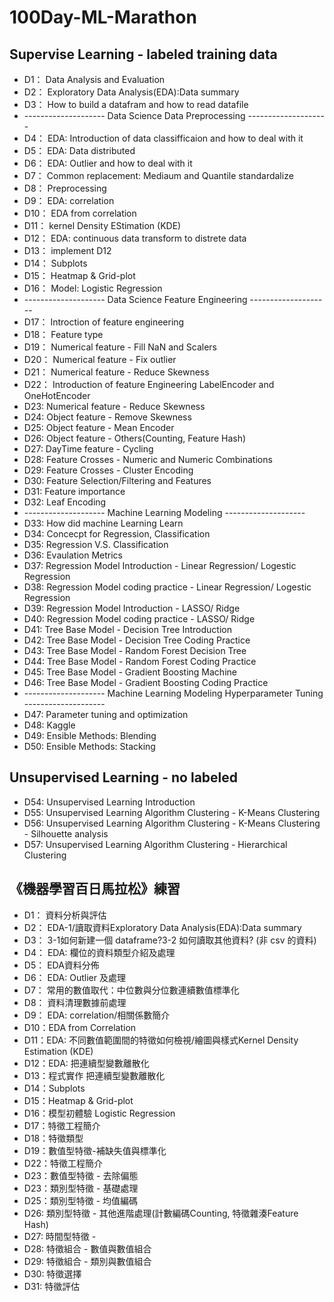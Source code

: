 # 100Day-ML-Marathon

## Supervise Learning - labeled training data
* D1： Data Analysis and Evaluation
* D2： Exploratory Data Analysis(EDA):Data summary 
* D3： How to build a datafram and how to read datafile
* -------------------- Data Science Data Preprocessing --------------------
* D4： EDA: Introduction of data classifficaion and how to deal with it
* D5： EDA: Data distributed
* D6： EDA: Outlier and how to deal with it
* D7： Common replacement: Mediaum and Quantile standardalize 
* D8： Preprocessing
* D9： EDA: correlation
* D10： EDA from correlation
* D11： kernel Density EStimation (KDE)
* D12： EDA: continuous data transform to distrete data 
* D13： implement D12
* D14： Subplots
* D15： Heatmap & Grid-plot
* D16： Model: Logistic Regression
* -------------------- Data Science Feature Engineering --------------------
* D17： Introction of feature engineering
* D18： Feature type
* D19： Numerical feature - Fill NaN and Scalers
* D20： Numerical feature - Fix outlier
* D21： Numerical feature - Reduce Skewness
* D22： Introduction of feature Engineering LabelEncoder and OneHotEncoder
* D23:  Numerical feature - Reduce Skewness
* D24:  Object feature - Remove Skewness
* D25:  Object feature - Mean Encoder
* D26:  Object feature - Others(Counting, Feature Hash)
* D27:  DayTime feature - Cycling
* D28:  Feature Crosses - Numeric and Numeric Combinations
* D29:  Feature Crosses - Cluster Encoding
* D30:  Feature Selection/Filtering and Features
* D31:  Feature importance
* D32:  Leaf Encoding
* -------------------- Machine Learning Modeling --------------------
* D33:  How did machine Learning Learn
* D34:  Concecpt for Regression, Classification
* D35:  Regression V.S. Classification
* D36:  Evaulation Metrics
* D37:  Regression Model Introduction - Linear Regression/ Logestic Regression
* D38:  Regression Model coding practice - Linear Regression/ Logestic Regression
* D39:  Regression Model Introduction - LASSO/ Ridge
* D40:  Regression Model coding practice - LASSO/ Ridge
* D41:  Tree Base Model - Decision Tree Introduction
* D42:  Tree Base Model - Decision Tree Coding Practice
* D43:  Tree Base Model - Random Forest Decision Tree
* D44:  Tree Base Model - Random Forest Coding Practice
* D45:  Tree Base Model - Gradient Boosting Machine
* D46:  Tree Base Model - Gradient Boosting Coding Practice
* -------------------- Machine Learning Modeling Hyperparameter Tuning --------------------
* D47: Parameter tuning and optimization
* D48: Kaggle
* D49: Ensible Methods: Blending
* D50: Ensible Methods: Stacking

## Unsupervised Learning - no labeled

* D54: Unsupervised Learning Introduction
* D55: Unsupervised Learning Algorithm Clustering - K-Means Clustering
* D56: Unsupervised Learning Algorithm Clustering - K-Means Clustering - Silhouette analysis
* D57: Unsupervised Learning Algorithm Clustering - Hierarchical Clustering





## 《機器學習百日馬拉松》練習
* D1： 資料分析與評估 
* D2： EDA-1/讀取資料Exploratory Data Analysis(EDA):Data summary     
* D3： 3-1如何新建一個 dataframe?3-2 如何讀取其他資料? (非 csv 的資料)
* D4： EDA: 欄位的資料類型介紹及處理
* D5： EDA資料分佈
* D6： EDA: Outlier 及處理
* D7： 常用的數值取代：中位數與分位數連續數值標準化
* D8： 資料清理數據前處理
* D9： EDA: correlation/相關係數簡介
* D10：EDA from Correlation
* D11：EDA: 不同數值範圍間的特徵如何檢視/繪圖與樣式Kernel Density Estimation (KDE)
* D12：EDA: 把連續型變數離散化
* D13：程式實作 把連續型變數離散化 
* D14：Subplots
* D15：Heatmap & Grid-plot
* D16：模型初體驗 Logistic Regression
* D17：特徵工程簡介
* D18：特徵類型
* D19：數值型特徵-補缺失值與標準化
* D22：特徵工程簡介
* D23：數值型特徵 - 去除偏態
* D23：類別型特徵 - 基礎處理
* D25：類別型特徵 - 均值編碼
* D26: 類別型特徵 - 其他進階處理(計數編碼Counting, 特徵雜湊Feature Hash)
* D27: 時間型特徵 - 
* D28: 特徵組合 - 數值與數值組合
* D29: 特徵組合 - 類別與數值組合
* D30: 特徵選擇
* D31: 特徵評估
